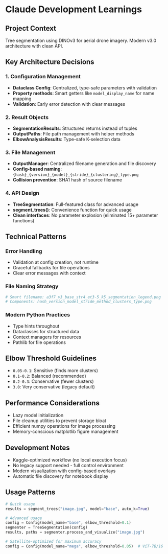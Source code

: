 # Claude Development Learnings

## Project Context
Tree segmentation using DINOv3 for aerial drone imagery. Modern v3.0 architecture with clean API.

## Key Architecture Decisions

### 1. Configuration Management
- **Dataclass Config**: Centralized, type-safe parameters with validation
- **Property methods**: Smart getters like `model_display_name` for name mapping
- **Validation**: Early error detection with clear messages

### 2. Result Objects  
- **SegmentationResults**: Structured returns instead of tuples
- **OutputPaths**: File path management with helper methods
- **ElbowAnalysisResults**: Type-safe K-selection data

### 3. File Management
- **OutputManager**: Centralized filename generation and file discovery
- **Config-based naming**: `{hash}_{version}_{model}_{stride}_{clustering}_type.png`
- **Collision prevention**: SHA1 hash of source filename

### 4. API Design
- **TreeSegmentation**: Full-featured class for advanced usage
- **segment_trees()**: Convenience function for quick usage
- **Clean interfaces**: No parameter explosion (eliminated 15+ parameter functions)

## Technical Patterns

### Error Handling
- Validation at config creation, not runtime
- Graceful fallbacks for file operations
- Clear error messages with context

### File Naming Strategy
```python
# Smart filename: a3f7_v3_base_str4_et3-5_k5_segmentation_legend.png
# Components: hash_version_model_stride_method_clusters_type.png
```

### Modern Python Practices
- Type hints throughout
- Dataclasses for structured data
- Context managers for resources
- Pathlib for file operations

## Elbow Threshold Guidelines
- `0.05-0.1`: Sensitive (finds more clusters)
- `0.1-0.2`: Balanced (recommended)
- `0.2-0.3`: Conservative (fewer clusters)
- `3.0`: Very conservative (legacy default)

## Performance Considerations
- Lazy model initialization
- File cleanup utilities to prevent storage bloat
- Efficient numpy operations for image processing
- Memory-conscious matplotlib figure management

## Development Notes
- Kaggle-optimized workflow (no local execution focus)
- No legacy support needed - full control environment
- Modern visualization with config-based overlays
- Automatic file discovery for notebook display

## Usage Patterns
```python
# Quick usage
results = segment_trees("image.jpg", model="base", auto_k=True)

# Advanced usage  
config = Config(model_name="base", elbow_threshold=0.1)
segmenter = TreeSegmentation(config)
results, paths = segmenter.process_and_visualize("image.jpg")

# Satellite-optimized for maximum accuracy
config = Config(model_name="mega", elbow_threshold=0.05)  # ViT-7B/16
```
